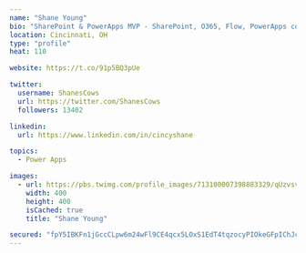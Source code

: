 ```yaml
---
name: "Shane Young"
bio: "SharePoint & PowerApps MVP - SharePoint, O365, Flow, PowerApps consulting? @PowerApps911 | Pure Snark? You found it."
location: Cincinnati, OH
type: "profile"
heat: 110

website: https://t.co/91p5BQ3pUe

twitter:
  username: ShanesCows
  url: https://twitter.com/ShanesCows
  followers: 13402

linkedin:
  url: https://www.linkedin.com/in/cincyshane

topics:
  - Power Apps

images:
  - url: https://pbs.twimg.com/profile_images/713100007398883329/qUzvsvQ3_400x400.jpg
    width: 400
    height: 400
    isCached: true
    title: "Shane Young"

secured: "fpY5IBKFn1jGccCLpw6m24wFl9CE4qcx5LOxS1EdT4tqzocyPIOkeGFpIChJcbk0xjYYax/XOMLYLoRdNmT0bKxXaOtdn/dIwPdKw3CeEHsTFQ+HIAgaQx3elzzmOvyC3lK+LrSw74KUEZJBhaoYkUw3xDp9FcDxpZ98k5oWdXZFB3bQQ07bbD75TVyO9ktgeypNVax+wb81JZl3carrTaXQOWH+YUf1k7vCMldyuVTluyQBq+9VRp/na7hGoGx/R34Q0P9EN0l+tl4HA1LK7BqN2umULQi5PtPBbG4GqkPFmHgQwGI0gt32BW4/hBKFpRwIyRjczQqS/S/fv0gDW28CQQfu8/mVrV511AaUTHazp2qZfTRs5uW02FDsQ4eBbnzpdy4jG4D0Xd429dwLEP+6NqeoBPta8C2zlQ9tIt4=;Rzehv1R+yvk16OQK9PBb4Q=="
---
```


